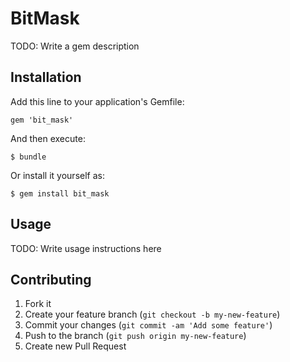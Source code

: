 # BitMask

TODO: Write a gem description

## Installation

Add this line to your application's Gemfile:

    gem 'bit_mask'

And then execute:

    $ bundle

Or install it yourself as:

    $ gem install bit_mask

## Usage

TODO: Write usage instructions here

## Contributing

1. Fork it
2. Create your feature branch (`git checkout -b my-new-feature`)
3. Commit your changes (`git commit -am 'Add some feature'`)
4. Push to the branch (`git push origin my-new-feature`)
5. Create new Pull Request
